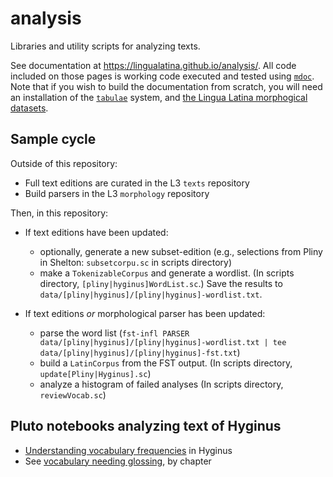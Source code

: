 # analysis

Libraries and utility scripts for analyzing texts.

See documentation at <https://lingualatina.github.io/analysis/>.  All code included on those pages is working code executed and tested using [`mdoc`](https://github.com/scalameta/mdoc).  Note that if you wish to build the documentation from scratch, you will need an installation of the [`tabulae`](https://github.com/neelsmith/tabulae) system, and [the Lingua Latina morphogical datasets](https://github.com/lingualatina/morphology/).


## Sample cycle

Outside of this repository:

- Full text editions are curated in the L3 `texts` repository
- Build parsers in the L3 `morphology` repository


Then, in this repository:

- If text editions have been updated:
    - optionally, generate a new subset-edition (e.g., selections from Pliny in Shelton: `subsetcorpu.sc` in scripts directory)
    - make a `TokenizableCorpus` and generate a wordlist.  (In scripts directory, `[pliny|hyginus]WordList.sc`.) Save the results to `data/[pliny|hyginus]/[pliny|hyginus]-wordlist.txt`.

- If text editions *or* morphological parser has been updated:
    - parse the word list (`fst-infl PARSER data/[pliny|hyginus]/[pliny|hyginus]-wordlist.txt | tee data/[pliny|hyginus]/[pliny|hyginus]-fst.txt`)
    - build a `LatinCorpus` from the FST output. (In scripts directory, `update[Pliny|Hyginus].sc`)
    - analyze a histogram of failed analyses (In scripts directory, `reviewVocab.sc`)

## Pluto notebooks analyzing text of Hyginus


- [Understanding vocabulary frequencies](https://lingualatina.github.io/analysis/notebooks/lexemepatterns-0.1.0.html) in Hyginus
- See [vocabulary needing glossing](https://lingualatina.github.io/analysis/notebooks/glosschapter-0.1.0.html), by chapter